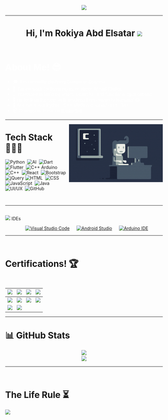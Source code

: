 <p align="center">
  <img src="https://i.pinimg.com/736x/3b/a1/b9/3ba1b959b3c387a095a37f3bf4d2d476.jpg" height="230"/>
</p>
<hr>
<h1 align="center">Hi, I'm Rokiya Abd Elsatar <img src="https://media.giphy.com/media/hvRJCLFzcasrR4ia7z/giphy.gif" width="35"></h1>
<Br>
<h1 style="color:white">About Me! 😎</h1>
<ul >
<li style="color:white">🎓 &nbsp;I'm currently studying Computer Science.</li>
<li style="color:white">🌱 &nbsp;I'm on track for learning more about AI and Flutter.</li>
<li style="color:white">💡 Interested in building smart, beautiful, and functional applications</li>
<li style="color:white">🤔 I’m looking for help with anything I am currently learning! 😅</li>
<li style="color:white"> 💬 Ask me about Python, C++ (Arduino), JavaScript, Dart </li>
<li style="color:white !important">
📫 Connect with me on
<a href="https://linkedin.com/in/rokiya-abdelsatar" style="color:white" target="_blank">[Linkedin]</a>
</li>
</ul>

<hr>

<img alt="Night Coding" src="https://raw.githubusercontent.com/AVS1508/AVS1508/master/assets/Night-Coding.gif" align="right"/>
<h1>Tech Stack 👩🏻‍💻</h1>

![Python](https://img.shields.io/badge/-Python-05122A?style=flat&logo=python)&nbsp;
![AI](https://img.shields.io/badge/-AI-05122A?style=flat&logo=AI)&nbsp;
![Dart](https://img.shields.io/badge/-Dart-05122A?style=flat&logo=Dart)&nbsp;
![Flutter](https://img.shields.io/badge/-Flutter-05122A?style=flat&logo=Flutter)&nbsp;
![C++ Arduino](https://img.shields.io/badge/-Arduino-05122A?style=flat&logo=C%2B%2B&logoColor=00599C)&nbsp;
![C++](https://img.shields.io/badge/-C++-05122A?style=flat&logo=C%2B%2B&logoColor=00599C)&nbsp;
![React](https://img.shields.io/badge/-React-05122A?style=flat&logo=react)&nbsp;
![Bootstrap](https://img.shields.io/badge/-Bootstrap-05122A?style=flat&logo=bootstrap&logoColor=563D7C)&nbsp;
![jQuery](https://img.shields.io/badge/-jQuery-05122A?style=flat&logo=jQuery&logoColor=563D7C)
![HTML](https://img.shields.io/badge/-HTML-05122A?style=flat&logo=HTML5)&nbsp;
![CSS](https://img.shields.io/badge/-CSS-05122A?style=flat&logo=CSS3&logoColor=1572B6)&nbsp;
![JavaScript](https://img.shields.io/badge/-JavaScript-05122A?style=flat&logo=javascript)&nbsp;
![Java](https://img.shields.io/badge/-Java-05122A?style=flat&logo=Java&logoColor=FFA518)&nbsp;
![UI/UX](https://img.shields.io/badge/-UI/UX-05122A?style=flat&logo=UI/UX&logoColor=FFA518)&nbsp;
![GitHub](https://img.shields.io/badge/-GitHub-05122A?style=flat&logo=github)&nbsp;

<Br>

<hr>
<Br>
 <picture> <img src = "https://github.com/7oSkaaa/7oSkaaa/blob/main/Images/IDEs.gif?raw=true" width = 50px>  </picture> IDEs
 
<p align="center">
  &emsp;
    <a href="#"><img alt="Visual Studio Code" src="https://img.shields.io/badge/Visual%20Studio%20Code-0078d7.svg?style=plastic&logo=visual-studio-code&logoColor=white"></a> 
  &emsp;
    <a href="#"><img alt="Android Studio" src="https://img.shields.io/badge/Android%20Studio%20-0078d7.svg?style=plastic&logo=Android-studio&logoColor=white"></a>
 &emsp;
    <a href="#"><img alt="Arduino IDE" src="https://img.shields.io/badge/Arduino%20IDE%20-0078d7.svg?style=plastic&logo=Arduino-IDE&logoColor=white"></a>

<hr>
<Br>

<h1>Certifications! 🏆</h1>
<br>

| [![](https://img.shields.io/badge/Artificial%20Intelligence-red?style=for-the-badge)](https://drive.google.com/file/d/1b-IKChbw9CaXhnR5D1D2yAkYSdo4i3_M/view?usp=drive_link) | [![](https://img.shields.io/badge/English%20DEPI-blue?style=for-the-badge)](https://drive.google.com/file/d/1CWFYNBARIH500m30ictMlIRkJKTyW5H4/view?usp=drive_link)    | [![](https://img.shields.io/badge/FrontEnd%20-green?style=for-the-badge)](https://drive.google.com/file/d/1Sgx7oMwqEXLFZLt2c69H2OKuYrsLHZaO/view?usp=drive_link)        | [![](https://img.shields.io/badge/Huawei%20AI-orange?style=for-the-badge)](https://drive.google.com/file/d/1bcQmI9XT_SeQYP1f1CwIo6xz6uGEJY_0/view?usp=drive_link) |
| ---------------------------------------------------------------------------------------------------------------------------------------------------------------------------- | --------------------------------------------------------------------------------------------------------------------------------------------------------------------- | ----------------------------------------------------------------------------------------------------------------------------------------------------------------------- | ----------------------------------------------------------------------------------------------------------------------------------------------------------------- |
| [![](https://img.shields.io/badge/Huawei%20Talent-yellow?style=for-the-badge)](https://drive.google.com/file/d/1bgsIqfXeqETvwFD726vyOSHE_kD479j6/view?usp=drive_link)        | [![](https://img.shields.io/badge/Python%20basics-purple?style=for-the-badge)](https://drive.google.com/file/d/1TXZ5bngO3drdRjfEDBMVJhmRdVzYD3dW/view?usp=drive_link) | [![](https://img.shields.io/badge/Robotics%20bootcamp-pink?style=for-the-badge)](https://drive.google.com/file/d/15rE5eoWxhh6Qoe9RDqyqKwoaLWzESEg5/view?usp=drive_link) | [![](https://img.shields.io/badge/UI/%20UX-teal?style=for-the-badge)](https://drive.google.com/file/d/1a1qipnyuh-KVB7_F4e21bWzgedf2oAVR/view?usp=drive_link)      |
| [![](https://img.shields.io/badge/Web%20Development-gray?style=for-the-badge)](https://drive.google.com/file/d/11OIrbFghJzimVAD7vyccUSgPgPDFgHc-/view?usp=drive_link)        | [![](https://img.shields.io/badge/GDSC%20Hackathon-black?style=for-the-badge)](https://drive.google.com/file/d/11ZNvXxxnooaa1SkQELR6hhQYjvH-NXFd/view?usp=drive_link) |                                                                                                                                                                         |                                                                                                                                                                   |

<hr>

<h1> 📊 GitHub Stats </h1>

<p align="center">
  <img src="https://github-readme-stats.vercel.app/api?username=RokiyaAbdElsatar&show_icons=true&theme=tokyonight" />
  <Br>

  <img src="https://github-readme-streak-stats.herokuapp.com/?user=RokiyaAbdElsatar&theme=tokyonight" />
</p>

<hr>
<Br>
<h1>The Life Rule ⏳</h1>

<img src="https://i.pinimg.com/736x/15/34/88/153488ba983467042f02a0e7d530e2a0.jpg"/>
